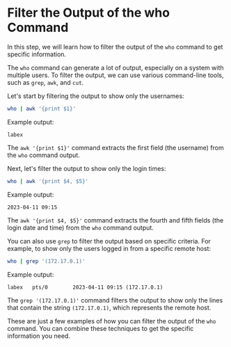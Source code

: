 # Filter the Output of the who Command

In this step, we will learn how to filter the output of the `who` command to get specific information.

The `who` command can generate a lot of output, especially on a system with multiple users. To filter the output, we can use various command-line tools, such as `grep`, `awk`, and `cut`.

Let's start by filtering the output to show only the usernames:

```bash
who | awk '{print $1}'
```

Example output:

```
labex
```

The `awk '{print $1}'` command extracts the first field (the username) from the `who` command output.

Next, let's filter the output to show only the login times:

```bash
who | awk '{print $4, $5}'
```

Example output:

```
2023-04-11 09:15
```

The `awk '{print $4, $5}'` command extracts the fourth and fifth fields (the login date and time) from the `who` command output.

You can also use `grep` to filter the output based on specific criteria. For example, to show only the users logged in from a specific remote host:

```bash
who | grep '(172.17.0.1)'
```

Example output:

```
labex   pts/0        2023-04-11 09:15 (172.17.0.1)
```

The `grep '(172.17.0.1)'` command filters the output to show only the lines that contain the string `(172.17.0.1)`, which represents the remote host.

These are just a few examples of how you can filter the output of the `who` command. You can combine these techniques to get the specific information you need.
